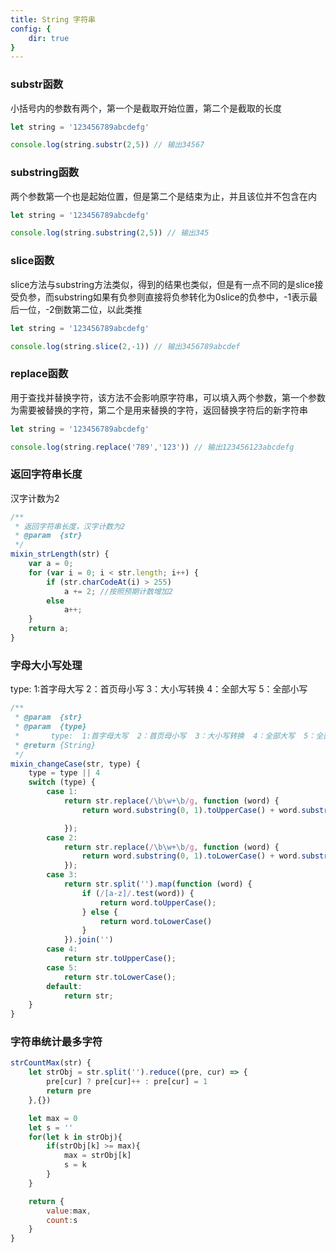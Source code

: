 ```yaml
---
title: String 字符串
config: {
    dir: true
}
---
```

### substr函数
小括号内的参数有两个，第一个是截取开始位置，第二个是截取的长度
``` js {3}
let string = '123456789abcdefg'

console.log(string.substr(2,5)) // 输出34567
```

### substring函数
两个参数第一个也是起始位置，但是第二个是结束为止，并且该位并不包含在内
``` js {3}
let string = '123456789abcdefg'

console.log(string.substring(2,5)) // 输出345
```

### slice函数
slice方法与substring方法类似，得到的结果也类似，但是有一点不同的是slice接受负参，而substring如果有负参则直接将负参转化为0slice的负参中，-1表示最后一位，-2倒数第二位，以此类推
``` js {3}
let string = '123456789abcdefg'

console.log(string.slice(2,-1)) // 输出3456789abcdef
```

### replace函数
用于查找并替换字符，该方法不会影响原字符串，可以填入两个参数，第一个参数为需要被替换的字符，第二个是用来替换的字符，返回替换字符后的新字符串
``` js {3}
let string = '123456789abcdefg'

console.log(string.replace('789','123')) // 输出123456123abcdefg
```

### 返回字符串长度
汉字计数为2
``` js
/**
 * 返回字符串长度，汉字计数为2
 * @param  {str} 
 */
mixin_strLength(str) {
    var a = 0;
    for (var i = 0; i < str.length; i++) {
        if (str.charCodeAt(i) > 255)
            a += 2; //按照预期计数增加2
        else
            a++;
    }
    return a;
}
```

### 字母大小写处理
type:  1:首字母大写  2：首页母小写  3：大小写转换  4：全部大写  5：全部小写
``` js
/**
 * @param  {str} 
 * @param  {type}
 *       type:  1:首字母大写  2：首页母小写  3：大小写转换  4：全部大写  5：全部小写
 * @return {String}
 */
mixin_changeCase(str, type) {
    type = type || 4
    switch (type) {
        case 1:
            return str.replace(/\b\w+\b/g, function (word) {
                return word.substring(0, 1).toUpperCase() + word.substring(1).toLowerCase();

            });
        case 2:
            return str.replace(/\b\w+\b/g, function (word) {
                return word.substring(0, 1).toLowerCase() + word.substring(1).toUpperCase();
            });
        case 3:
            return str.split('').map(function (word) {
                if (/[a-z]/.test(word)) {
                    return word.toUpperCase();
                } else {
                    return word.toLowerCase()
                }
            }).join('')
        case 4:
            return str.toUpperCase();
        case 5:
            return str.toLowerCase();
        default:
            return str;
    }
}
```

### 字符串统计最多字符
``` js
strCountMax(str) {
    let strObj = str.split('').reduce((pre, cur) => {
        pre[cur] ? pre[cur]++ : pre[cur] = 1 
        return pre
    },{})

    let max = 0
    let s = ''
    for(let k in strObj){
        if(strObj[k] >= max){
            max = strObj[k]
            s = k
        }
    }

    return {
        value:max,
        count:s
    }
}
```